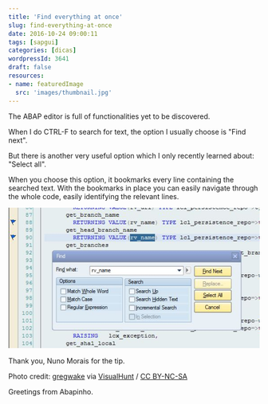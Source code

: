 ```yaml
---
title: 'Find everything at once'
slug: find-everything-at-once
date: 2016-10-24 09:00:11
tags: [sapgui]
categories: [dicas]
wordpressId: 3641
draft: false
resources:
- name: featuredImage
  src: 'images/thumbnail.jpg'
---
```

The ABAP editor is full of functionalities yet to be discovered.

When I do CTRL-F to search for text, the option I usually choose is "Find next".

<!--more-->

But there is another very useful option which I only recently learned about: "Select all".

When you choose this option, it bookmarks every line containing the searched text. With the bookmarks in place you can easily navigate through the whole code, easily identifying the relevant lines.

[![select_all][1]][1]

Thank you, Nuno Morais for the tip.

Photo credit: [gregwake][2] via [VisualHunt][3] / [CC BY-NC-SA][4]

Greetings from Abapinho.

   [1]: images/select_all.jpg
   [2]: https://www.flickr.com/photos/gregwake/209493486/
   [3]: https://visualhunt.com/photos/sky-images/
   [4]: http://creativecommons.org/licenses/by-nc-sa/2.0/
